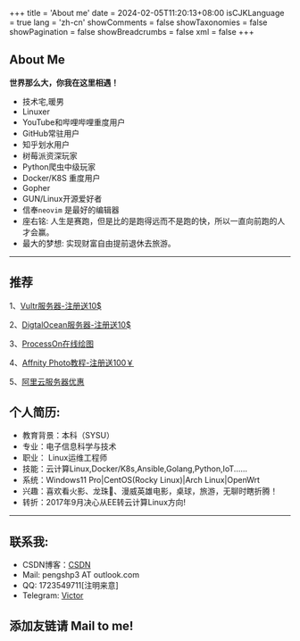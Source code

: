 +++
title = 'About me'
date = 2024-02-05T11:20:13+08:00
isCJKLanguage = true
lang = 'zh-cn'
showComments = false
showTaxonomies = false
showPagination = false
showBreadcrumbs = false
xml = false
+++

## About Me

**世界那么大，你我在这里相遇！**

- 技术宅,暖男
- Linuxer
- YouTube和哔哩哔哩重度用户
- GitHub常驻用户
- 知乎划水用户
- 树莓派资深玩家
- Python爬虫中级玩家
- Docker/K8S 重度用户
- Gopher
- GUN/Linux开源爱好者
- 信奉`neovim` 是最好的编辑器
- 座右铭: 人生是赛跑，但是比的是跑得远而不是跑的快，所以一直向前跑的人才会赢。
- 最大的梦想: 实现财富自由提前退休去旅游。

***

## 推荐

1、[Vultr服务器-注册送10$](https://www.vultr.com/?ref=6970034)

2、[DigtalOcean服务器-注册送10$](https://m.do.co/c/655f233acdc9)

3、[ProcessOn在线绘图](https://www.processon.com/i/58651c76e4b0e06926af55e0)

4、[Affnity Photo教程-注册送100￥](https://yx.qiqiuyun.net/drp/redirect/type/redirect/token/e49a8b31c7674cc1954b3ad2773c9609%3AL3JlZ2lzdGVy)

5、[阿里云服务器优惠](https://www.aliyun.com/minisite/goods?userCode=shw4lml5&share_source=copy_link)

## 个人简历:

* 教育背景：本科（SYSU）
* 专业：电子信息科学与技术
* 职业： Linux运维工程师
* 技能：云计算Linux,Docker/K8s,Ansible,Golang,Python,IoT......
* 系统：Windows11 Pro|CentOS(Rocky Linux)|Arch Linux|OpenWrt
* 兴趣：喜欢看火影、龙珠🐲、漫威英雄电影，桌球，旅游，无聊时瞎折腾！
* 转折：2017年9月决心从EE转云计算Linux方向!

***

## 联系我:

* CSDN博客：[CSDN](https://blog.csdn.net/qq_22512533)
* Mail: pengshp3 AT outlook.com
* QQ: 1723549711[注明来意]
* Telegram: [Victor](https://t.me/Neal_linux)

## 添加友链请 Mail to me!
